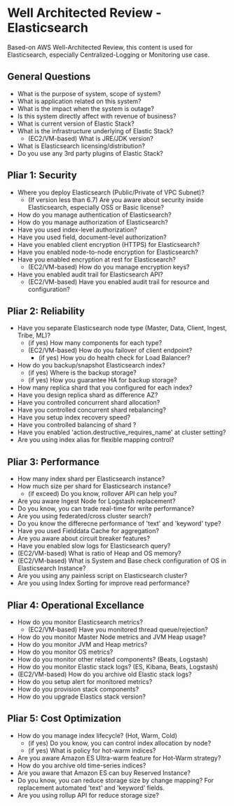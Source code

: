 # Well Architected Review - Elasticsearch
Based-on AWS Well-Architected Review, this content is used for Elasticsearch, especially Centralized-Logging or Monitoring use case.

## General Questions
* What is the purpose of system, scope of system?
* What is application related on this system?
* What is the impact when the system is outage?
* Is this system directly affect with revenue of business?
* What is current version of Elastic Stack?
* What is the infrastructure underlying of Elastic Stack?
    * (EC2/VM-based) What is JRE/JDK version?
* What is Elasticsearch licensing/distribution?
* Do you use any 3rd party plugins of Elastic Stack?

## Pliar 1: Security
* Where you deploy Elasticsearch (Public/Private of VPC Subnet)?
    * (If version less than 6.7) Are you aware about security inside Elasticsearch, especially OSS or Basic license?
* How do you manage authentication of Elasticsearch?
* How do you manage authorization of Elasticsearch?
* Have you used index-level authorization?
* Have you used field, document-level authorization?
* Have you enabled client encryption (HTTPS) for  Elasticsearch?
* Have you enabled node-to-node encryption for  Elasticsearch?
* Have you enabled encryption at rest for Elasticsearch?
    * (EC2/VM-based) How do you manage encryption keys?
* Have you enabled audit trail for Elasticsearch API?
    * (EC2/VM-based) Have you enabled audit trail for resource and configuration?

## Pliar 2: Reliability
* Have you separate Elasticsearch node type (Master, Data, Client, Ingest, Tribe, ML)?
    * (if yes) How many components for each type?
    * (EC2/VM-based) How do you failover of client endpoint?
        * (if yes) How you do health check for Load Balancer?
* How do you backup/snapshot Elasticsearch index?
    * (if yes) Where is the backup storage?
    * (if yes) How you guarantee HA for backup storage?
* How many replica shard that you configured for each index?
* Have you design replica shard as difference AZ?
* Have you controlled concurrent shard allocation?
* Have you controlled concurrent shard rebalancing?
* Have you setup index recovery speed?
* Have you controlled balancing of shard ?
* Have you enabled 'action.destructive_requires_name' at cluster setting?
* Are you using index alias for flexible mapping control?

## Pliar 3: Performance
* How many index shard per Elasticsearch instance?
* How much size per shard for Elasticsearch instance?
    * (if exceed) Do you know, rollover API can help you?
* Are you aware Ingest Node for Logstash replacement?
* Do you know, you can trade real-time for write performance?
* Are you using federated/cross cluster search?
* Do you know the differecne performance of 'text' and 'keyword' type?
* Have you used Fielddata Cache for aggregation?
* Are you aware about circuit breaker features?
* Have you enabled slow logs for Elasticsearch query?
* (EC2/VM-based) What is ratio of Heap and OS memory?
* (EC2/VM-based) What is System and Base check configuration of OS in Elasticsearch Instance?
* Are you using any painless script on Elasticsearch  cluster?
* Are you using Index Sorting for improve read performance?

## Pliar 4: Operational Excellance
* How do you monitor Elasticsearch metrics?
    * (EC2/VM-based) Have you monitored thread queue/rejection?
* How do you monitor Master Node metrics and JVM Heap usage?
* How do you monitor JVM and Heap metrics?
* How do you monitor OS metrics?
* How do you monitor other related components? (Beats, Logstash)
* How do you monitor Elastic stack logs? (ES, Kibana, Beats, Logstash)
* (EC2/VM-based) How do you archive old Elastic stack logs?
* How do you setup alert for monitored metrics?
* How do you provision stack components?
* How do you upgrade Elastics stack version?

## Pliar 5: Cost Optimization
* How do you manage index lifecycle? (Hot, Warm, Cold)
    * (if yes) Do you know, you can control index allocation by node?
    * (if yes) What is policy for hot-warm indices?
* Are you aware Amazon ES Ultra-warm feature for Hot-Warm strategy?
* How do you archive old time-series indices?
* Are you aware that Amazon ES can buy Reserved Instance?
* Do you know, you can reduce storage size by change mapping? For replacement automated 'text' and 'keyword' fields.
* Are you using rollup API for reduce storage size?
